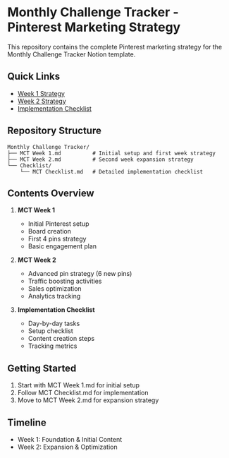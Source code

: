 # Monthly Challenge Tracker - Pinterest Marketing Strategy

This repository contains the complete Pinterest marketing strategy for the Monthly Challenge Tracker Notion template.

## Quick Links
- [Week 1 Strategy](MCT%20Week%201.md)
- [Week 2 Strategy](MCT%20Week%202.md)
- [Implementation Checklist](Checklist/MCT%20Checklist.md)

## Repository Structure

```
Monthly Challenge Tracker/
├── MCT Week 1.md          # Initial setup and first week strategy
├── MCT Week 2.md          # Second week expansion strategy
└── Checklist/
    └── MCT Checklist.md   # Detailed implementation checklist
```

## Contents Overview

1. **MCT Week 1**
   - Initial Pinterest setup
   - Board creation
   - First 4 pins strategy
   - Basic engagement plan

2. **MCT Week 2**
   - Advanced pin strategy (6 new pins)
   - Traffic boosting activities
   - Sales optimization
   - Analytics tracking

3. **Implementation Checklist**
   - Day-by-day tasks
   - Setup checklist
   - Content creation steps
   - Tracking metrics

## Getting Started

1. Start with MCT Week 1.md for initial setup
2. Follow MCT Checklist.md for implementation
3. Move to MCT Week 2.md for expansion strategy

## Timeline
- Week 1: Foundation & Initial Content
- Week 2: Expansion & Optimization 